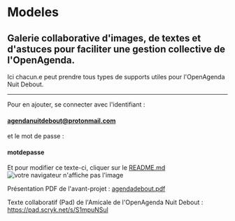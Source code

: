 # Modeles
## Galerie collaborative d'images, de textes et d'astuces pour faciliter une gestion collective de l'OpenAgenda.

Ici chacun.e peut prendre tous types de supports utiles pour l'OpenAgenda Nuit Debout. 



________________
Pour en ajouter, se connecter avec l'identifiant :
#### agendanuitdebout@protonmail.com  
et le mot de passe :
#### motdepasse

Et pour modifier ce texte-ci, cliquer sur le [README.md](https://github.com/AgendaDebout/modeles/blob/master/README.md)
![votre navigateur n'affiche pas l'image](https://raw.githubusercontent.com/AgendaDebout/modeles/master/R%C3%A9union_OpenAgendaNuitDebout.jpg)

Présentation PDF de l'avant-projet : [agendadebout.pdf](https://github.com/AgendaDebout/modeles/blob/master/agendadebout.pdf)

Texte collaboratif (Pad) de l'Amicale de l'OpenAgenda Nuit Debout :
https://pad.scryk.net/s/S1mpuNSul
